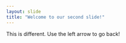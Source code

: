 ```yaml
---
layout: slide
title: "Welcome to our second slide!"
---
```

This is different.
Use the left arrow to go back!
